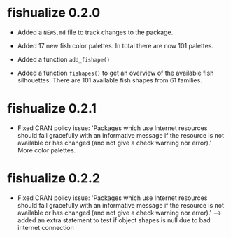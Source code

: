 # fishualize 0.2.0

* Added a `NEWS.md` file to track changes to the package.

* Added 17 new fish color palettes. In total there are now 101 palettes.

* Added a function `add_fishape()`

* Added a function `fishapes()` to get an overview of the available fish silhouettes.
There are 101 available fish shapes from 61 families. 

# fishualize 0.2.1

* Fixed CRAN policy issue:
'Packages which use Internet resources should fail gracefully with an informative message if the resource is not available or has changed (and not give a check warning nor error).'
More color palettes.      

# fishualize 0.2.2

* Fixed CRAN policy issue:
'Packages which use Internet resources should fail gracefully with an informative message if the resource is not available or has changed (and not give a check warning nor error).'
--> added an extra statement to test if object shapes is null due to bad internet connection   


